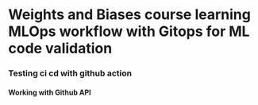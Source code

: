# Weights and Biases course learning MLOps workflow with Gitops for ML code validation
### Testing ci cd with github action
#### Working with Github API
